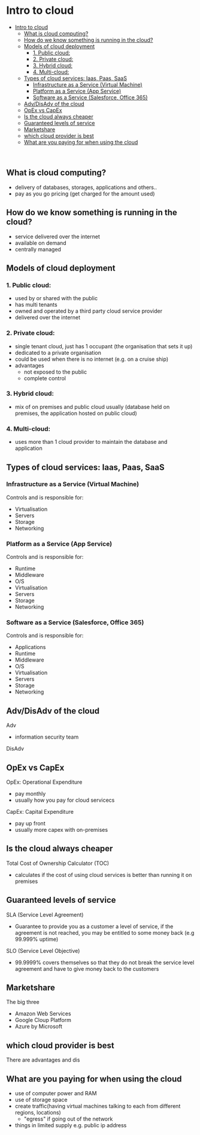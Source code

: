 # Intro to cloud

- [Intro to cloud](#intro-to-cloud)
  - [What is cloud computing?](#what-is-cloud-computing)
  - [How do we know something is running in the cloud?](#how-do-we-know-something-is-running-in-the-cloud)
  - [Models of cloud deployment](#models-of-cloud-deployment)
    - [1. Public cloud:](#1-public-cloud)
    - [2. Private cloud:](#2-private-cloud)
    - [3. Hybrid cloud:](#3-hybrid-cloud)
    - [4. Multi-cloud:](#4-multi-cloud)
  - [Types of cloud services: Iaas, Paas, SaaS](#types-of-cloud-services-iaas-paas-saas)
    - [Infrastructure as a Service (Virtual Machine)](#infrastructure-as-a-service-virtual-machine)
    - [Platform as a Service (App Service)](#platform-as-a-service-app-service)
    - [Software as a Service (Salesforce, Office 365)](#software-as-a-service-salesforce-office-365)
  - [Adv/DisAdv of the cloud](#advdisadv-of-the-cloud)
  - [OpEx vs CapEx](#opex-vs-capex)
  - [Is the cloud always cheaper](#is-the-cloud-always-cheaper)
  - [Guaranteed levels of service](#guaranteed-levels-of-service)
  - [Marketshare](#marketshare)
  - [which cloud provider is best](#which-cloud-provider-is-best)
  - [What are you paying for when using the cloud](#what-are-you-paying-for-when-using-the-cloud)

<br>

## What is cloud computing?
- delivery of databases, storages, applications and others..
- pay as you go pricing (get charged for the amount used)


## How do we know something is running in the cloud?
- service delivered over the internet
- available on demand
- centrally managed


## Models of cloud deployment
### 1. Public cloud: 
- used by or shared with the public
- has multi tenants
- owned and operated by a third party cloud service provider
- delivered over the internet
### 2. Private cloud: 
- single tenant cloud, just has 1 occupant (the organisation that sets it up)
- dedicated to a private organisation 
- could be used when there is no internet (e.g. on a cruise ship)
- advantages 
  - not exposed to the public
  - complete control
### 3. Hybrid cloud:
- mix of on premises and public cloud usually (database held on premises, the application hosted on public cloud)
### 4. Multi-cloud: 
- uses more than 1 cloud provider to maintain the database and application

## Types of cloud services: Iaas, Paas, SaaS
### Infrastructure as a Service (Virtual Machine)
Controls and is responsible for:
- Virtualisation
- Servers
- Storage
- Networking
### Platform as a Service (App Service)
Controls and is responsible for:
- Runtime
- Middleware
- O/S
- Virtualisation
- Servers
- Storage
- Networking
### Software as a Service (Salesforce, Office 365)
Controls and is responsible for:
- Applications
- Runtime
- Middleware
- O/S
- Virtualisation
- Servers
- Storage
- Networking

## Adv/DisAdv of the cloud
Adv
- information security team
  
DisAdv

## OpEx vs CapEx
OpEx: Operational Expenditure
- pay monthly
- usually how you pay for cloud servicecs
  
CapEx: Capital Expenditure
- pay up front
- usually more capex with on-premises

## Is the cloud always cheaper
Total Cost of Ownership Calculator (TOC)
- calculates if the cost of using cloud services is better than running it on premises

## Guaranteed levels of service
SLA (Service Level Agreement)
- Guarantee to provide you as a customer a level of service, if the agreement is not reached, you may be entitled to some money back (e.g 99.999% uptime)

SLO (Service Level Objective)
- 99.9999% covers themselves so that they do not break the service level agreement and have to give money back to the customers

## Marketshare
The big three
- Amazon Web Services
- Google Cloup Platform
- Azure by Microsoft

## which cloud provider is best
There are advantages and dis

## What are you paying for when using the cloud
- use of computer power and RAM
- use of storage space
- create traffic(having virtual machines talking to each from different regions, locations)
  - "egress" if going out of the network
- things in limited supply e.g. public ip address